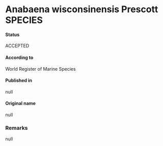 # Anabaena wisconsinensis Prescott SPECIES

#### Status
ACCEPTED

#### According to
World Register of Marine Species

#### Published in
null

#### Original name
null

### Remarks
null